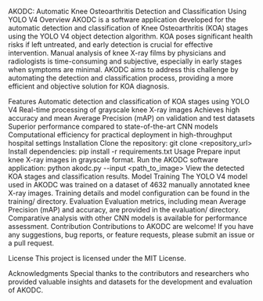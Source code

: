 AKODC: Automatic Knee Osteoarthritis Detection and Classification Using YOLO V4
Overview
AKODC is a software application developed for the automatic detection and classification of Knee Osteoarthritis (KOA) stages using the YOLO V4 object detection algorithm. KOA poses significant health risks if left untreated, and early detection is crucial for effective intervention. Manual analysis of knee X-ray films by physicians and radiologists is time-consuming and subjective, especially in early stages when symptoms are minimal. AKODC aims to address this challenge by automating the detection and classification process, providing a more efficient and objective solution for KOA diagnosis.

Features
Automatic detection and classification of KOA stages using YOLO V4
Real-time processing of grayscale knee X-ray images
Achieves high accuracy and mean Average Precision (mAP) on validation and test datasets
Superior performance compared to state-of-the-art CNN models
Computational efficiency for practical deployment in high-throughput hospital settings
Installation
Clone the repository: git clone <repository_url>
Install dependencies: pip install -r requirements.txt
Usage
Prepare input knee X-ray images in grayscale format.
Run the AKODC software application: python akodc.py --input <path_to_image>
View the detected KOA stages and classification results.
Model Training
The YOLO V4 model used in AKODC was trained on a dataset of 4632 manually annotated knee X-ray images.
Training details and model configuration can be found in the training/ directory.
Evaluation
Evaluation metrics, including mean Average Precision (mAP) and accuracy, are provided in the evaluation/ directory.
Comparative analysis with other CNN models is available for performance assessment.
Contribution
Contributions to AKODC are welcome! If you have any suggestions, bug reports, or feature requests, please submit an issue or a pull request.

License
This project is licensed under the MIT License.

Acknowledgments
Special thanks to the contributors and researchers who provided valuable insights and datasets for the development and evaluation of AKODC.
